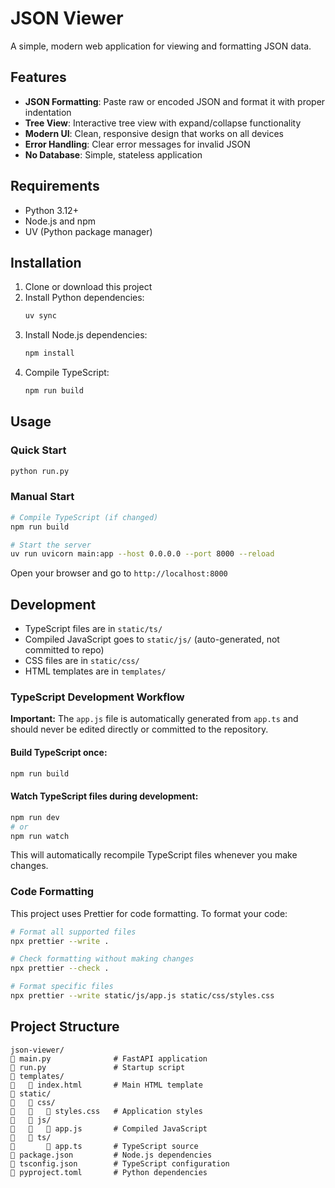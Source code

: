 # JSON Viewer

A simple, modern web application for viewing and formatting JSON data.

## Features

- **JSON Formatting**: Paste raw or encoded JSON and format it with proper indentation
- **Tree View**: Interactive tree view with expand/collapse functionality
- **Modern UI**: Clean, responsive design that works on all devices
- **Error Handling**: Clear error messages for invalid JSON
- **No Database**: Simple, stateless application

## Requirements

- Python 3.12+
- Node.js and npm
- UV (Python package manager)

## Installation

1. Clone or download this project
2. Install Python dependencies:
   ```bash
   uv sync
   ```
3. Install Node.js dependencies:
   ```bash
   npm install
   ```
4. Compile TypeScript:
   ```bash
   npm run build
   ```

## Usage

### Quick Start

```bash
python run.py
```

### Manual Start

```bash
# Compile TypeScript (if changed)
npm run build

# Start the server
uv run uvicorn main:app --host 0.0.0.0 --port 8000 --reload
```

Open your browser and go to `http://localhost:8000`

## Development

- TypeScript files are in `static/ts/`
- Compiled JavaScript goes to `static/js/` (auto-generated, not committed to repo)
- CSS files are in `static/css/`
- HTML templates are in `templates/`

### TypeScript Development Workflow

**Important:** The `app.js` file is automatically generated from `app.ts` and should never be edited directly or committed to the repository.

#### Build TypeScript once:
```bash
npm run build
```

#### Watch TypeScript files during development:
```bash
npm run dev
# or
npm run watch
```

This will automatically recompile TypeScript files whenever you make changes.

### Code Formatting

This project uses Prettier for code formatting. To format your code:

```bash
# Format all supported files
npx prettier --write .

# Check formatting without making changes
npx prettier --check .

# Format specific files
npx prettier --write static/js/app.js static/css/styles.css
```

## Project Structure

```
json-viewer/
   main.py              # FastAPI application
   run.py               # Startup script
   templates/
      index.html       # Main HTML template
   static/
      css/
         styles.css   # Application styles
      js/
         app.js       # Compiled JavaScript
      ts/
          app.ts       # TypeScript source
   package.json         # Node.js dependencies
   tsconfig.json        # TypeScript configuration
   pyproject.toml       # Python dependencies
```

